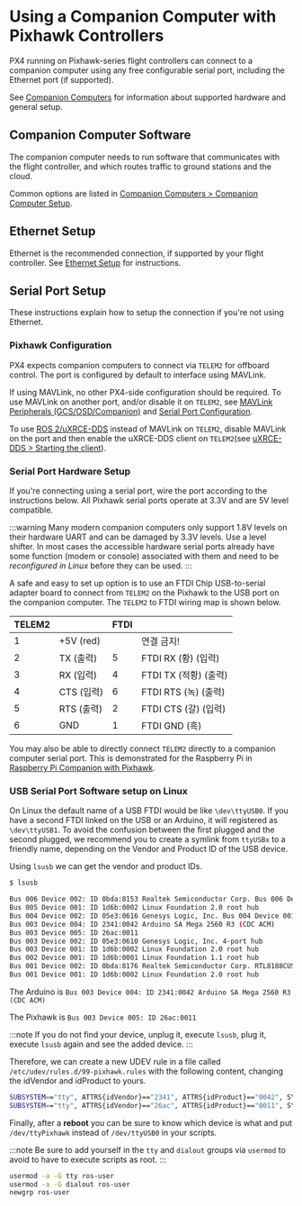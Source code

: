 # Using a Companion Computer with Pixhawk Controllers

PX4 running on Pixhawk-series flight controllers can connect to a companion computer using any free configurable serial port, including the Ethernet port (if supported).

See [Companion Computers](../companion_computer/README.md) for information about supported hardware and general setup.

## Companion Computer Software

The companion computer needs to run software that communicates with the flight controller, and which routes traffic to ground stations and the cloud.

Common options are listed in [Companion Computers > Companion Computer Setup](../companion_computer/README.md#companion-computer-software).

## Ethernet Setup

Ethernet is the recommended connection, if supported by your flight controller. See [Ethernet Setup](../advanced_config/ethernet_setup.md) for instructions.

## Serial Port Setup

These instructions explain how to setup the connection if you're not using Ethernet.

### Pixhawk Configuration

PX4 expects companion computers to connect via `TELEM2` for offboard control. The port is configured by default to interface using MAVLink.

If using MAVLink, no other PX4-side configuration should be required. To use MAVLink on another port, and/or disable it on `TELEM2`, see [MAVLink Peripherals (GCS/OSD/Companion)](../peripherals/mavlink_peripherals.md) and [Serial Port Configuration](../peripherals/serial_configuration.md).

To use [ROS 2/uXRCE-DDS](../ros/ros2_comm.md) instead of MAVLink on `TELEM2`, disable MAVLink on the port and then enable the uXRCE-DDS client on `TELEM2`(see [uXRCE-DDS > Starting the client](../middleware/uxrce_dds.md#starting-the-client)).

### Serial Port Hardware Setup

If you're connecting using a serial port, wire the port according to the instructions below. All Pixhawk serial ports operate at 3.3V and are 5V level compatible.

:::warning
Many modern companion computers only support 1.8V levels on their hardware UART and can be damaged by 3.3V levels. Use a level shifter. In most cases the accessible hardware serial ports already have some function (modem or console) associated with them and need to be _reconfigured in Linux_ before they can be used.
:::

A safe and easy to set up option is to use an FTDI Chip USB-to-serial adapter board to connect from `TELEM2` on the Pixhawk to the USB port on the companion computer. The `TELEM2` to FTDI wiring map is shown below.

| TELEM2 |           | FTDI | &nbsp;            |
| ------ | --------- | ---- | ----------------- |
| 1      | +5V (red) |      | 연결 금지!            |
| 2      | TX  (출력)  | 5    | FTDI RX (황) (입력)  |
| 3      | RX  (입력)  | 4    | FTDI TX (적황) (출력) |
| 4      | CTS (입력)  | 6    | FTDI RTS (녹) (출력) |
| 5      | RTS (출력)  | 2    | FTDI CTS (갈) (입력) |
| 6      | GND       | 1    | FTDI GND (흑)      |

You may also be able to directly connect `TELEM2` directly to a companion computer serial port. This is demonstrated for the Raspberry Pi in [Raspberry Pi Companion with Pixhawk](../companion_computer/pixhawk_rpi.md).

### USB Serial Port Software setup on Linux

On Linux the default name of a USB FTDI would be like `\dev\ttyUSB0`. If you have a second FTDI linked on the USB or an Arduino, it will registered as `\dev\ttyUSB1`. To avoid the confusion between the first plugged and the second plugged, we recommend you to create a symlink from `ttyUSBx` to a friendly name, depending on the Vendor and Product ID of the USB device.

Using `lsusb` we can get the vendor and product IDs.

```sh
$ lsusb

Bus 006 Device 002: ID 0bda:8153 Realtek Semiconductor Corp. Bus 006 Device 001: ID 1d6b:0003 Linux Foundation 3.0 root hub
Bus 005 Device 001: ID 1d6b:0002 Linux Foundation 2.0 root hub
Bus 004 Device 002: ID 05e3:0616 Genesys Logic, Inc. Bus 004 Device 001: ID 1d6b:0003 Linux Foundation 3.0 root hub
Bus 003 Device 004: ID 2341:0042 Arduino SA Mega 2560 R3 (CDC ACM)
Bus 003 Device 005: ID 26ac:0011
Bus 003 Device 002: ID 05e3:0610 Genesys Logic, Inc. 4-port hub
Bus 003 Device 001: ID 1d6b:0002 Linux Foundation 2.0 root hub
Bus 002 Device 001: ID 1d6b:0001 Linux Foundation 1.1 root hub
Bus 001 Device 002: ID 0bda:8176 Realtek Semiconductor Corp. RTL8188CUS 802.11n WLAN Adapter
Bus 001 Device 001: ID 1d6b:0002 Linux Foundation 2.0 root hub
```

The Arduino is `Bus 003 Device 004: ID 2341:0042 Arduino SA Mega 2560 R3 (CDC ACM)`

The Pixhawk is `Bus 003 Device 005: ID 26ac:0011`

:::note
If you do not find your device, unplug it, execute `lsusb`, plug it, execute `lsusb` again and see the added device.
:::

Therefore, we can create a new UDEV rule in a file called `/etc/udev/rules.d/99-pixhawk.rules` with the following content, changing the idVendor and idProduct to yours.

```sh
SUBSYSTEM=="tty", ATTRS{idVendor}=="2341", ATTRS{idProduct}=="0042", SYMLINK+="ttyArduino"
SUBSYSTEM=="tty", ATTRS{idVendor}=="26ac", ATTRS{idProduct}=="0011", SYMLINK+="ttyPixhawk"
```

Finally, after a **reboot** you can be sure to know which device is what and put `/dev/ttyPixhawk` instead of `/dev/ttyUSB0` in your scripts.

:::note
Be sure to add yourself in the `tty` and `dialout` groups via `usermod` to avoid to have to execute scripts as root.
:::

```sh
usermod -a -G tty ros-user
usermod -a -G dialout ros-user
newgrp ros-user
```
